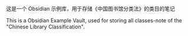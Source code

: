
这是一个 Obsidian 示例库，用于存储《中国图书馆分类法》的类目的笔记

This is a Obsidian Example Vault, used for storing all classes-note of the "Chinese Library Classification".
